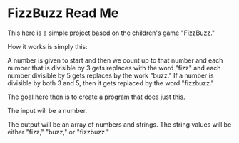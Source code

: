 # FizzBuzz Read Me

This here is a simple project based on the children's game "FizzBuzz." 

How it works is simply this: 

A number is given to start and then we count up to that number and each number that is divisible by 3 gets replaces with the word "fizz" and each number divisible by 5 gets replaces by the work "buzz." If a number is divisible by both 3 and 5, then it gets replaced by the word "fizzbuzz."

The goal here then is to create a program that does just this. 

The input will be a number.

The output will be an array of numbers and strings. The string values will be either "fizz," "buzz," or "fizzbuzz."

